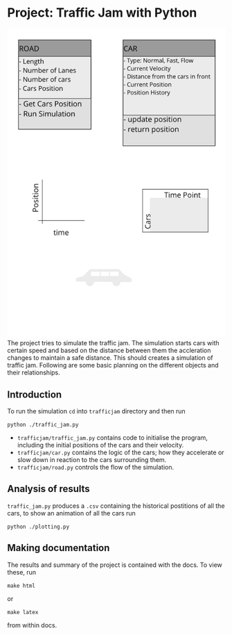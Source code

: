 # Project: Traffic Jam with Python

![](planning/planning.png)
The project tries to simulate the traffic jam. The simulation starts cars with certain speed and based on the distance between them the accleration changes to maintain a safe distance. This should creates a simulation of traffic jam. Following are some basic planning on the different objects and their relationships.

## Introduction

To run the simulation `cd` into `trafficjam` directory and then run

    python ./traffic_jam.py

- `trafficjam/traffic_jam.py` contains code to initialise the program, including the initial positions of the cars and their velocity.
- `trafficjam/car.py` contains the logic of the cars; how they accelerate or slow down in reaction to the cars surrounding them.
- `trafficjam/road.py` controls the flow of the simulation.

## Analysis of results

`traffic_jam.py` produces a `.csv` containing the historical postitions of all the cars, to show an animation of all the cars run 

    python ./plotting.py
       

## Making documentation

The results and summary of the project is contained with the docs. To view these, run 

    make html
    
or 

    make latex
    
from within docs. 
